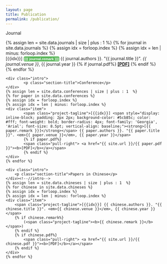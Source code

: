```yaml
---
layout: page
title: Publication
permalink: /publication/
---
```

<section class="section projects-section">
    <div class="intro">
        <p class="section-title">Journal</p>
    </div><!--//intro-->
    {% assign len = site.data.journals | size | plus : 1  %} 
    {% for journal in site.data.journals %}
    {% assign idx = forloop.index %}
    {% assign idx = len | minus: forloop.index %}
    <div class="item">
        <span class="project-tagline">[{{idx}}] <span style="display: inline-block; padding: 2px 2px; background-color: #5cb85c; color: #fff; font-weight: bold; border-radius: 4px; font-family: 'Georgia', 'Arial'; font-size: 8.5pt; vertical-align: baseline;"><strong>[{{ journal.remark }}]</strong></span> <span> {{ journal.authors }}. "{{ journal.title }}". <em>{{ journal.venue }}</em>, {{ journal.year }}</span></span>
        {% if journal.pdf%}
            <span class="pull-right"> <a href="{{ site.url }}/{{ journal.pdf }}"><b>[PDF]</b></a></span>
        {% endif %}
    </div>
    {% endfor %}

    <div class="intro">
            <p class="section-title">Conference</p>
    </div>
    {% assign len = site.data.conferences | size | plus : 1  %} 
    {% for paper in site.data.conferences %}
    {% assign idx = forloop.index %}
    {% assign idx = len | minus: forloop.index %}
    <div class="item">
            <span class="project-tagline">[{{idx}}] <span style="display: inline-block; padding: 2px 2px; background-color: #5cb85c; color: #fff; font-weight: bold; border-radius: 4px; font-family: 'Georgia', 'Arial'; font-size: 8.5pt; vertical-align: baseline;"><strong>[{{ paper.remark }}]</strong></span> {{ paper.authors }}. "{{ paper.title }}". <em>{{ paper.venue }}</em>, {{ paper.year }}</span>
            {% if paper.pdf%}
            <span class="pull-right"> <a href="{{ site.url }}/{{ paper.pdf }}"><b>[PDF]</b></a></span>
            {% endif %}
    </div>
    {% endfor %}

    <div class="intro">
        <p class="section-title">Papers in Chinese</p>
    </div><!--//intro-->
    {% assign len = site.data.chineses | size | plus : 1  %} 
    {% for chinese in site.data.chineses %}
    {% assign idx = forloop.index %}
    {% assign idx = len | minus: forloop.index %}
    <div class="item">
        <span class="project-tagline">[{{idx}}] {{ chinese.authors }}. "{{ chinese.title }}". <em>{{ chinese.venue }}</em>, {{ chinese.year }}</span>
        {% if chinese.remark%}
            (<span class="project-tagline"><b>{{ chinese.remark }}</b></span>)
        {% endif %}
        {% if chinese.pdf%}
            <span class="pull-right"> <a href="{{ site.url }}/{{ chinese.pdf }}"><b>[PDF]</b></a></span>
        {% endif %}
    </div>
    {% endfor %}
   
</section><!--//section-->